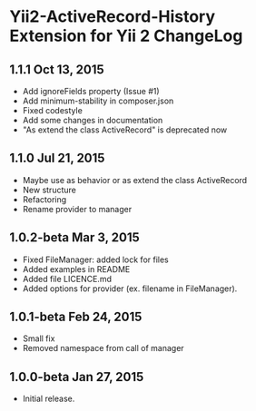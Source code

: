 Yii2-ActiveRecord-History Extension for Yii 2 ChangeLog
==============================================

1.1.1 Oct 13, 2015
-------------------------

- Add ignoreFields property (Issue #1)
- Add minimum-stability in composer.json
- Fixed codestyle
- Add some changes in documentation
- "As extend the class ActiveRecord" is deprecated now

1.1.0 Jul 21, 2015
-------------------------

- Maybe use as behavior or as extend the class ActiveRecord
- New structure
- Refactoring
- Rename provider to manager


1.0.2-beta Mar 3, 2015
-------------------------

- Fixed FileManager: added lock for files
- Added examples in README
- Added file LICENCE.md
- Added options for provider (ex. filename in FileManager).



1.0.1-beta Feb 24, 2015
-------------------------

- Small fix
- Removed namespace from call of manager

1.0.0-beta Jan 27, 2015
-------------------------

- Initial release.
